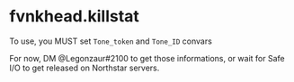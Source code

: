 # fvnkhead.killstat

To use, you MUST set `Tone_token` and `Tone_ID` convars

For now, DM @Legonzaur#2100 to get those informations, or wait for Safe I/O to get released on Northstar servers.
